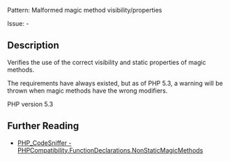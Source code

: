 Pattern: Malformed magic method visibility/properties

Issue: -

## Description

Verifies the use of the correct visibility and static properties of magic methods.

The requirements have always existed, but as of PHP 5.3, a warning will be thrown
when magic methods have the wrong modifiers.

PHP version 5.3

## Further Reading

* [PHP_CodeSniffer - PHPCompatibility.FunctionDeclarations.NonStaticMagicMethods](https://github.com/PHPCompatibility/PHPCompatibility/tree/develop/PHPCompatibility/Sniffs/FunctionDeclarations/NonStaticMagicMethodsSniff.php)